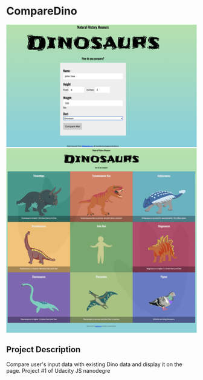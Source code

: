 # CompareDino
![Image](https://github.com/akaomy/CompareDino/blob/master/compareDino1.png)
![Image](https://github.com/akaomy/CompareDino/blob/master/compareDino2.png)


## Project Description
Compare user's input data with existing Dino data and display it on the page.
Project #1 of Udacity JS nanodegre
